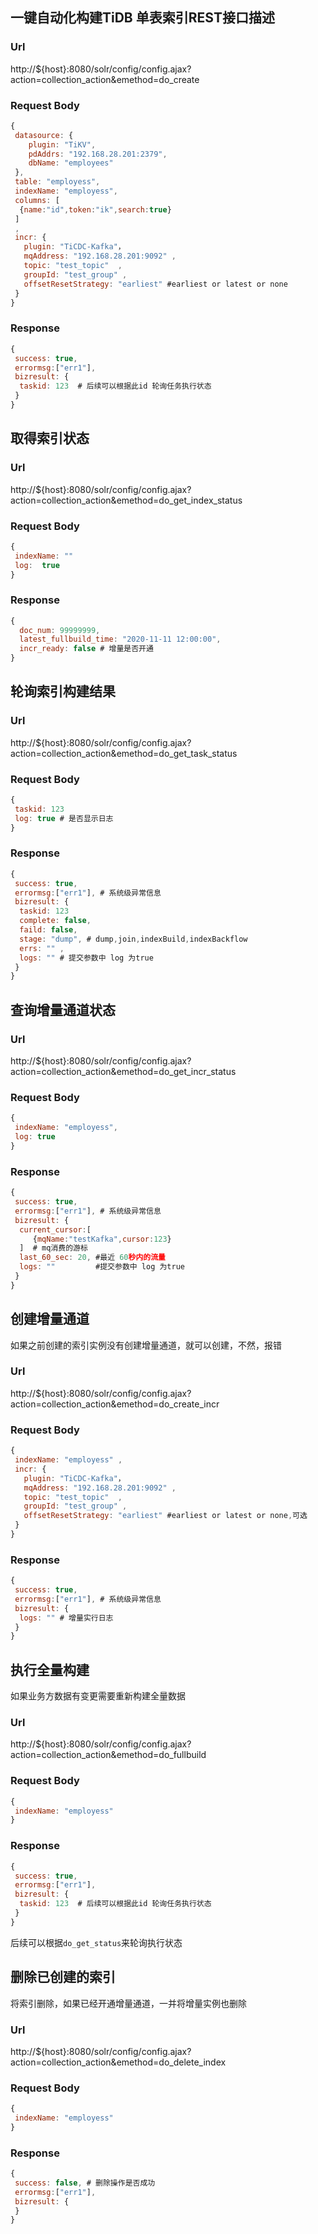 ## 一键自动化构建TiDB 单表索引REST接口描述

### Url

http://${host}:8080/solr/config/config.ajax?action=collection_action&emethod=do_create

### Request Body

``` javascript
{
 datasource: {
    plugin: "TiKV",
    pdAddrs: "192.168.28.201:2379",
    dbName: "employees"
 },
 table: "employess",
 indexName: "employess",
 columns: [
  {name:"id",token:"ik",search:true}
 ]
 ,
 incr: {
   plugin: "TiCDC-Kafka"，
   mqAddress: "192.168.28.201:9092" ,
   topic: "test_topic"  ,
   groupId: "test_group" ,
   offsetResetStrategy: "earliest" #earliest or latest or none
 }
}
```

### Response 

``` javascript
{
 success: true,
 errormsg:["err1"],
 bizresult: {
  taskid: 123  # 后续可以根据此id 轮询任务执行状态
 }
}
```
## 取得索引状态
### Url
http://${host}:8080/solr/config/config.ajax?action=collection_action&emethod=do_get_index_status
### Request Body
``` javascript
{
 indexName: ""
 log:  true
}
```
### Response 

``` javascript
{
  doc_num: 99999999,
  latest_fullbuild_time: "2020-11-11 12:00:00",
  incr_ready: false # 增量是否开通 
}
```
## 轮询索引构建结果

### Url

http://${host}:8080/solr/config/config.ajax?action=collection_action&emethod=do_get_task_status

### Request Body

``` javascript
{
 taskid: 123
 log: true # 是否显示日志
}
```

### Response 

``` javascript
{
 success: true,
 errormsg:["err1"], # 系统级异常信息
 bizresult: {
  taskid: 123
  complete: false,
  faild: false,
  stage: "dump", # dump,join,indexBuild,indexBackflow
  errs: "" ,
  logs: "" # 提交参数中 log 为true
 }
}
```

## 查询增量通道状态

### Url 
http://${host}:8080/solr/config/config.ajax?action=collection_action&emethod=do_get_incr_status

### Request Body
``` javascript
{
 indexName: "employess",
 log: true
}
```
### Response 

``` javascript
{
 success: true,
 errormsg:["err1"], # 系统级异常信息
 bizresult: {
  current_cursor:[
     {mqName:"testKafka",cursor:123}
  ]  # mq消费的游标
  last_60_sec: 20, #最近 60秒内的流量
  logs: ""         #提交参数中 log 为true
 }
}
```

## 创建增量通道

如果之前创建的索引实例没有创建增量通道，就可以创建，不然，报错

### Url 
http://${host}:8080/solr/config/config.ajax?action=collection_action&emethod=do_create_incr

### Request Body

``` javascript
{
 indexName: "employess" ,
 incr: {
   plugin: "TiCDC-Kafka"，
   mqAddress: "192.168.28.201:9092" ,
   topic: "test_topic"  ,
   groupId: "test_group" ,
   offsetResetStrategy: "earliest" #earliest or latest or none,可选
 }
}
```

### Response 

``` javascript
{
 success: true,
 errormsg:["err1"], # 系统级异常信息
 bizresult: {
  logs: "" # 增量实行日志
 }
}
```

## 执行全量构建

如果业务方数据有变更需要重新构建全量数据

### Url
http://${host}:8080/solr/config/config.ajax?action=collection_action&emethod=do_fullbuild

### Request Body
``` javascript
{
 indexName: "employess"
}
```

### Response 
``` javascript
{
 success: true,
 errormsg:["err1"],
 bizresult: {
  taskid: 123  # 后续可以根据此id 轮询任务执行状态
 }
}
```
后续可以根据`do_get_status`来轮询执行状态

## 删除已创建的索引
将索引删除，如果已经开通增量通道，一并将增量实例也删除

### Url
http://${host}:8080/solr/config/config.ajax?action=collection_action&emethod=do_delete_index

### Request Body
``` javascript
{
 indexName: "employess"
}
```

### Response
``` javascript
{
 success: false, # 删除操作是否成功
 errormsg:["err1"],
 bizresult: {
 }
}
```



